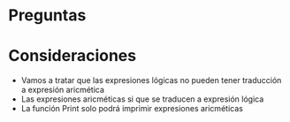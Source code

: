 # Preguntas

# Consideraciones
* Vamos a tratar que las expresiones lógicas no pueden tener traducción a expresión aricmética
* Las expresiones aricméticas si que se traducen a expresión lógica
* La función Print solo podrá imprimir expresiones aricméticas